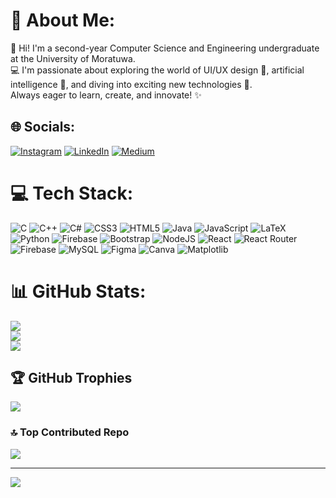 # 💫 About Me:
👋 Hi! I'm a second-year Computer Science and Engineering undergraduate at the University of Moratuwa. <br>💻 I'm passionate about exploring the world of UI/UX design 🎨, artificial intelligence 🤖, and diving into exciting new technologies 🚀. <br>Always eager to learn, create, and innovate! ✨


## 🌐 Socials:
[![Instagram](https://img.shields.io/badge/Instagram-%23E4405F.svg?logo=Instagram&logoColor=white)](https://instagram.com/dinara_de.silva) [![LinkedIn](https://img.shields.io/badge/LinkedIn-%230077B5.svg?logo=linkedin&logoColor=white)](https://linkedin.com/in/dinara-de-silva) [![Medium](https://img.shields.io/badge/Medium-12100E?logo=medium&logoColor=white)](https://medium.com/@dinara-de-silva) 

# 💻 Tech Stack:
![C](https://img.shields.io/badge/c-%2300599C.svg?style=flat&logo=c&logoColor=white) ![C++](https://img.shields.io/badge/c++-%2300599C.svg?style=flat&logo=c%2B%2B&logoColor=white) ![C#](https://img.shields.io/badge/c%23-%23239120.svg?style=flat&logo=csharp&logoColor=white) ![CSS3](https://img.shields.io/badge/css3-%231572B6.svg?style=flat&logo=css3&logoColor=white) ![HTML5](https://img.shields.io/badge/html5-%23E34F26.svg?style=flat&logo=html5&logoColor=white) ![Java](https://img.shields.io/badge/java-%23ED8B00.svg?style=flat&logo=openjdk&logoColor=white) ![JavaScript](https://img.shields.io/badge/javascript-%23323330.svg?style=flat&logo=javascript&logoColor=%23F7DF1E) ![LaTeX](https://img.shields.io/badge/latex-%23008080.svg?style=flat&logo=latex&logoColor=white) ![Python](https://img.shields.io/badge/python-3670A0?style=flat&logo=python&logoColor=ffdd54) ![Firebase](https://img.shields.io/badge/firebase-%23039BE5.svg?style=flat&logo=firebase) ![Bootstrap](https://img.shields.io/badge/bootstrap-%238511FA.svg?style=flat&logo=bootstrap&logoColor=white) ![NodeJS](https://img.shields.io/badge/node.js-6DA55F?style=flat&logo=node.js&logoColor=white) ![React](https://img.shields.io/badge/react-%2320232a.svg?style=flat&logo=react&logoColor=%2361DAFB) ![React Router](https://img.shields.io/badge/React_Router-CA4245?style=flat&logo=react-router&logoColor=white) ![Firebase](https://img.shields.io/badge/firebase-a08021?style=flat&logo=firebase&logoColor=ffcd34) ![MySQL](https://img.shields.io/badge/mysql-4479A1.svg?style=flat&logo=mysql&logoColor=white) ![Figma](https://img.shields.io/badge/figma-%23F24E1E.svg?style=flat&logo=figma&logoColor=white) ![Canva](https://img.shields.io/badge/Canva-%2300C4CC.svg?style=flat&logo=Canva&logoColor=white) ![Matplotlib](https://img.shields.io/badge/Matplotlib-%23ffffff.svg?style=flat&logo=Matplotlib&logoColor=black)
# 📊 GitHub Stats:
![](https://github-readme-stats.vercel.app/api?username=desilvaaddt&theme=neon&hide_border=false&include_all_commits=true&count_private=true)<br/>
![](https://github-readme-streak-stats.herokuapp.com/?user=desilvaaddt&theme=neon&hide_border=false)<br/>
![](https://github-readme-stats.vercel.app/api/top-langs/?username=desilvaaddt&theme=neon&hide_border=false&include_all_commits=true&count_private=true&layout=compact)

## 🏆 GitHub Trophies
![](https://github-profile-trophy.vercel.app/?username=desilvaaddt&theme=neon&no-frame=true&no-bg=true&margin-w=4)

### 🔝 Top Contributed Repo
![](https://github-contributor-stats.vercel.app/api?username=desilvaaddt&limit=5&theme=neon&combine_all_yearly_contributions=true)

---
[![](https://visitcount.itsvg.in/api?id=desilvaaddt&icon=0&color=0)](https://visitcount.itsvg.in)

<!-- Proudly created with GPRM ( https://gprm.itsvg.in ) -->


<!---
desilvaaddt/desilvaaddt is a ✨ special ✨ repository because its `README.md` (this file) appears on your GitHub profile.
You can click the Preview link to take a look at your changes.
--->
